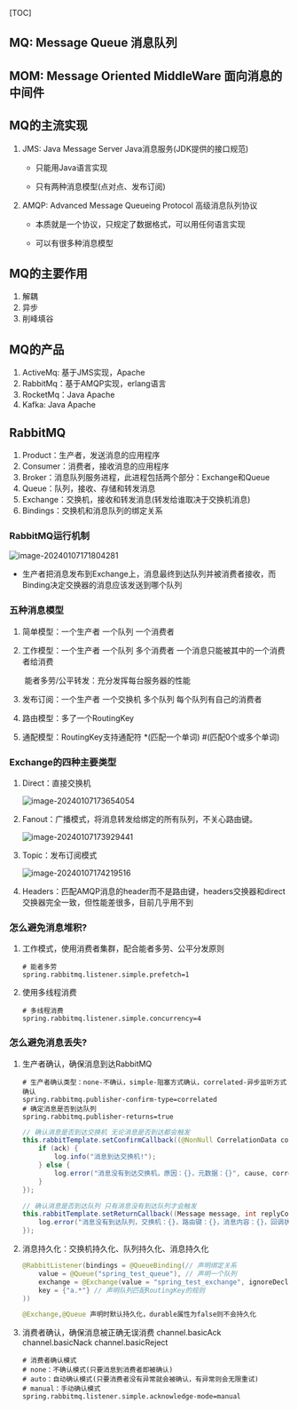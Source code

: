 [TOC]

## MQ: Message Queue 消息队列

## MOM: Message Oriented MiddleWare 面向消息的中间件

## MQ的主流实现

1. JMS: Java Message Server Java消息服务(JDK提供的接口规范)

   - 只能用Java语言实现

   - 只有两种消息模型(点对点、发布订阅)

2. AMQP: Advanced Message Queueing Protocol 高级消息队列协议

   - 本质就是一个协议，只规定了数据格式，可以用任何语言实现

   - 可以有很多种消息模型

## MQ的主要作用

1. 解耦
2. 异步
3. 削峰填谷

## MQ的产品

1. ActiveMq: 基于JMS实现，Apache
2. RabbitMq：基于AMQP实现，erlang语言
3. RocketMq：Java Apache
4. Kafka: Java Apache

## RabbitMQ

1. Product：生产者，发送消息的应用程序
2. Consumer：消费者，接收消息的应用程序
3. Broker：消息队列服务进程，此进程包括两个部分：Exchange和Queue
4. Queue：队列，接收、存储和转发消息
5. Exchange：交换机，接收和转发消息(转发给谁取决于交换机消息)
6. Bindings：交换机和消息队列的绑定关系

### RabbitMQ运行机制

![image-20240107171804281](https://note-hxy.oss-cn-hangzhou.aliyuncs.com/202401071718347.png)

- 生产者把消息发布到Exchange上，消息最终到达队列并被消费者接收，而Binding决定交换器的消息应该发送到哪个队列

### 五种消息模型

1. 简单模型：一个生产者 一个队列 一个消费者

2. 工作模型：一个生产者 一个队列 多个消费者 一个消息只能被其中的一个消费者给消费

   ​        能者多劳/公平转发：充分发挥每台服务器的性能

3. 发布订阅：一个生产者 一个交换机 多个队列 每个队列有自己的消费者

4. 路由模型：多了一个RoutingKey

5. 通配模型：RoutingKey支持通配符 *(匹配一个单词) #(匹配0个或多个单词)

### Exchange的四种主要类型

1. Direct：直接交换机

   ![image-20240107173654054](https://note-hxy.oss-cn-hangzhou.aliyuncs.com/202401071736129.png)

2. Fanout：广播模式，将消息转发给绑定的所有队列，不关心路由键。

   ![image-20240107173929441](https://note-hxy.oss-cn-hangzhou.aliyuncs.com/202401071739549.png)

3. Topic：发布订阅模式

   ![image-20240107174219516](C:/Users/81143/AppData/Roaming/Typora/typora-user-images/image-20240107174219516.png)

4. Headers：匹配AMQP消息的header而不是路由键，headers交换器和direct交换器完全一致，但性能差很多，目前几乎用不到

### 怎么避免消息堆积?

1. 工作模式，使用消费者集群，配合能者多劳、公平分发原则

   ```properties
   # 能者多劳
   spring.rabbitmq.listener.simple.prefetch=1
   ```

2. 使用多线程消费

   ```properties
   # 多线程消费
   spring.rabbitmq.listener.simple.concurrency=4
   ```

### 怎么避免消息丢失?

1. 生产者确认，确保消息到达RabbitMQ

   ```properties
   # 生产者确认类型：none-不确认，simple-阻塞方式确认，correlated-异步监听方式确认
   spring.rabbitmq.publisher-confirm-type=correlated
   # 确定消息是否到达队列
   spring.rabbitmq.publisher-returns=true
   ```

   ```java
   // 确认消息是否到达交换机 无论消息是否到达都会触发
   this.rabbitTemplate.setConfirmCallback((@NonNull CorrelationData correlationData, boolean ack, @Nullable String cause) -> {
       if (ack) {
           log.info("消息到达交换机!");
       } else {
           log.error("消息没有到达交换机，原因：{}，元数据：{}", cause, correlationData);
       }
   });
   
   // 确认消息是否到达队列 只有消息没有到达队列才会触发
   this.rabbitTemplate.setReturnCallback((Message message, int replyCode, String replyText, String exchange, String routingKey) -> {
       log.error("消息没有到达队列，交换机：{}，路由键：{}，消息内容：{}，回调状态码：{}，回调文本：{}", exchange, routingKey, new String(message.getBody()), replyCode, replyText);
   });
   ```

2. 消息持久化：交换机持久化、队列持久化、消息持久化

   ```java
   @RabbitListener(bindings = @QueueBinding(// 声明绑定关系
       value = @Queue("spring_test_queue"), // 声明一个队列
       exchange = @Exchange(value = "spring_test_exchange", ignoreDeclarationExceptions = "true", type = ExchangeTypes.TOPIC), // 声明队列绑定的交换机 和 交换机类型
       key = {"a.*"} // 声明队列匹配RoutingKey的规则
   ))
   
   @Exchange,@Queue 声明时默认持久化，durable属性为false则不会持久化
   ```

3. 消费者确认，确保消息被正确无误消费 channel.basicAck channel.basicNack channel.basicReject

   ```properties
   # 消费者确认模式
   # none：不确认模式(只要消息到消费者即被确认)
   # auto：自动确认模式(只要消费者没有异常就会被确认，有异常则会无限重试)
   # manual：手动确认模式
   spring.rabbitmq.listener.simple.acknowledge-mode=manual
   ```